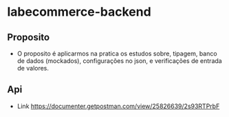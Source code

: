 # labecommerce-backend

## Proposito
 - O proposito é aplicarmos na pratica os estudos sobre, tipagem, banco de dados (mockados), configurações no json, e verificações de entrada de valores.

## Api
 - Link <https://documenter.getpostman.com/view/25826639/2s93RTPrbF>

